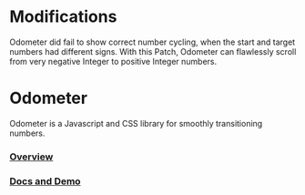 Modifications
========

Odometer did fail to show correct number cycling, when the start and target numbers had different signs. With this Patch, Odometer can flawlessly scroll from very negative Integer to positive Integer numbers.

Odometer
========

Odometer is a Javascript and CSS library for smoothly transitioning numbers.

### [Overview](http://github.hubspot.com/odometer/docs/welcome)
### [Docs and Demo](http://github.hubspot.com/odometer)
